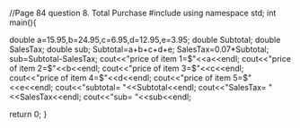 //Page 84 question 8. Total Purchase
#include<iostream>
using namespace std;
int main(){

double a=15.95,b=24.95,c=6.95,d=12.95,e=3.95;
double Subtotal;
double SalesTax;
double sub;
Subtotal=a+b+c+d+e;
SalesTax=0.07*Subtotal;
sub=Subtotal-SalesTax;
cout<<"price of item 1=$"<<a<<endl;
cout<<"price of item 2=$"<<b<<endl;
cout<<"price of item 3=$"<<c<<endl;
cout<<"price of item 4=$"<<d<<endl;
cout<<"price of item 5=$"<<e<<endl;
cout<<"subtotal= "<<Subtotal<<endl;
cout<<"SalesTax= "<<SalesTax<<endl;
cout<<"sub= "<<sub<<endl;

return 0;
}
